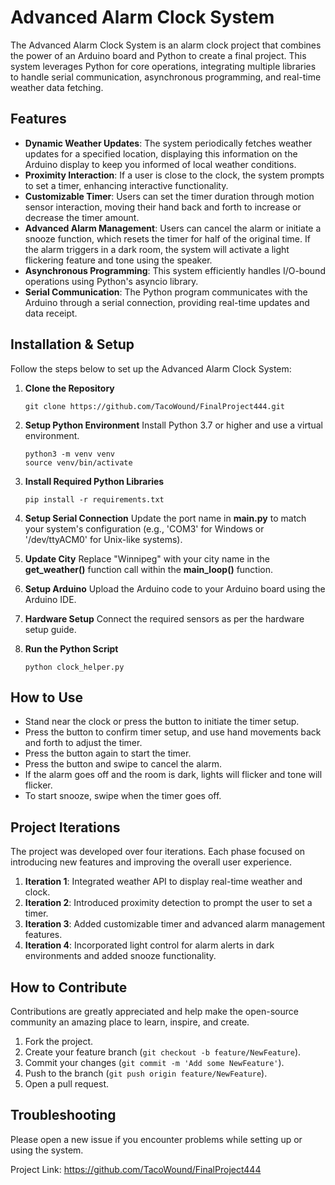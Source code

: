 # Advanced Alarm Clock System

The Advanced Alarm Clock System is an alarm clock project that combines the power of an Arduino board and Python to create a final project. This system leverages Python for core operations, integrating multiple libraries to handle serial communication, asynchronous programming, and real-time weather data fetching.

## Features

- **Dynamic Weather Updates**: The system periodically fetches weather updates for a specified location, displaying this information on the Arduino display to keep you informed of local weather conditions.
- **Proximity Interaction**: If a user is close to the clock, the system prompts to set a timer, enhancing interactive functionality.
- **Customizable Timer**: Users can set the timer duration through motion sensor interaction, moving their hand back and forth to increase or decrease the timer amount.
- **Advanced Alarm Management**: Users can cancel the alarm or initiate a snooze function, which resets the timer for half of the original time. If the alarm triggers in a dark room, the system will activate a light flickering feature and tone using the speaker.
- **Asynchronous Programming**: This system efficiently handles I/O-bound operations using Python's asyncio library.
- **Serial Communication**: The Python program communicates with the Arduino through a serial connection, providing real-time updates and data receipt.

## Installation & Setup

Follow the steps below to set up the Advanced Alarm Clock System:

1. **Clone the Repository**

   ```
   git clone https://github.com/TacoWound/FinalProject444.git
   ```

2. **Setup Python Environment**
   Install Python 3.7 or higher and use a virtual environment.

   ```
   python3 -m venv venv
   source venv/bin/activate
   ```

3. **Install Required Python Libraries**

   ```
   pip install -r requirements.txt
   ```

4. **Setup Serial Connection**
   Update the port name in **main.py** to match your system's configuration (e.g., 'COM3' for Windows or '/dev/ttyACM0' for Unix-like systems).
5. **Update City**
   Replace "Winnipeg" with your city name in the **get_weather()** function call within the **main_loop()** function.
6. **Setup Arduino**
   Upload the Arduino code to your Arduino board using the Arduino IDE.
7. **Hardware Setup**
   Connect the required sensors as per the hardware setup guide.
8. **Run the Python Script**

   ```
   python clock_helper.py
   ```

## How to Use

- Stand near the clock or press the button to initiate the timer setup.
- Press the button to confirm timer setup, and use hand movements back and forth to adjust the timer.
- Press the button again to start the timer.
- Press the button and swipe to cancel the alarm.
- If the alarm goes off and the room is dark, lights will flicker and tone will flicker.
- To start snooze, swipe when the timer goes off.

## Project Iterations

The project was developed over four iterations. Each phase focused on introducing new features and improving the overall user experience.

1. **Iteration 1**: Integrated weather API to display real-time weather and clock.
2. **Iteration 2**: Introduced proximity detection to prompt the user to set a timer.
3. **Iteration 3**: Added customizable timer and advanced alarm management features.
4. **Iteration 4**: Incorporated light control for alarm alerts in dark environments and added snooze functionality.

## How to Contribute

Contributions are greatly appreciated and help make the open-source community an amazing place to learn, inspire, and create.

1. Fork the project.
2. Create your feature branch (`git checkout -b feature/NewFeature`).
3. Commit your changes (`git commit -m 'Add some NewFeature'`).
4. Push to the branch (`git push origin feature/NewFeature`).
5. Open a pull request.

## Troubleshooting

Please open a new issue if you encounter problems while setting up or using the system.


Project Link: <https://github.com/TacoWound/FinalProject444>
